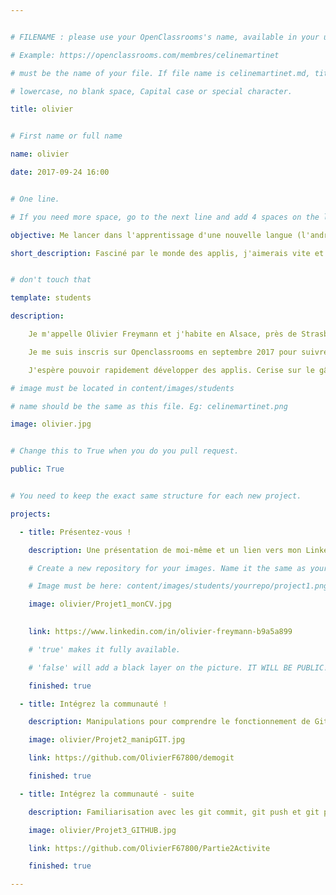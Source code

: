 ```yaml
---


# FILENAME : please use your OpenClassrooms's name, available in your url.

# Example: https://openclassrooms.com/membres/celinemartinet

# must be the name of your file. If file name is celinemartinet.md, title is celinemartinet.

# lowercase, no blank space, Capital case or special character.

title: olivier


# First name or full name

name: olivier

date: 2017-09-24 16:00


# One line.

# If you need more space, go to the next line and add 4 spaces on the left, as in 'description'.

objective: Me lancer dans l'apprentissage d'une nouvelle langue (l'android).

short_description: Fasciné par le monde des applis, j'aimerais vite et bien me former.


# don't touch that

template: students

description:

    Je m'appelle Olivier Freymann et j'habite en Alsace, près de Strasbourg.

    Je me suis inscris sur Openclassrooms en septembre 2017 pour suivre la formation Developpeur Android.

    J'espère pouvoir rapidement développer des applis. Cerise sur le gâteau, cette formation est diplomante.

# image must be located in content/images/students

# name should be the same as this file. Eg: celinemartinet.png

image: olivier.jpg


# Change this to True when you do you pull request.

public: True


# You need to keep the exact same structure for each new project.

projects:

  - title: Présentez-vous !

    description: Une présentation de moi-même et un lien vers mon LinkedIn.

    # Create a new repository for your images. Name it the same as your nickname and profile picture.

    # Image must be here: content/images/students/yourrepo/project1.png

    image: olivier/Projet1_monCV.jpg
    

    link: https://www.linkedin.com/in/olivier-freymann-b9a5a899

    # 'true' makes it fully available.

    # 'false' will add a black layer on the picture. IT WILL BE PUBLIC!

    finished: true

  - title: Intégrez la communauté !

    description: Manipulations pour comprendre le fonctionnement de Git associé à Github. 

    image: olivier/Projet2_manipGIT.jpg

    link: https://github.com/OlivierF67800/demogit 

    finished: true

  - title: Intégrez la communauté - suite

    description: Familiarisation avec les git commit, git push et git pull.

    image: olivier/Projet3_GITHUB.jpg

    link: https://github.com/OlivierF67800/Partie2Activite

    finished: true

---
```

